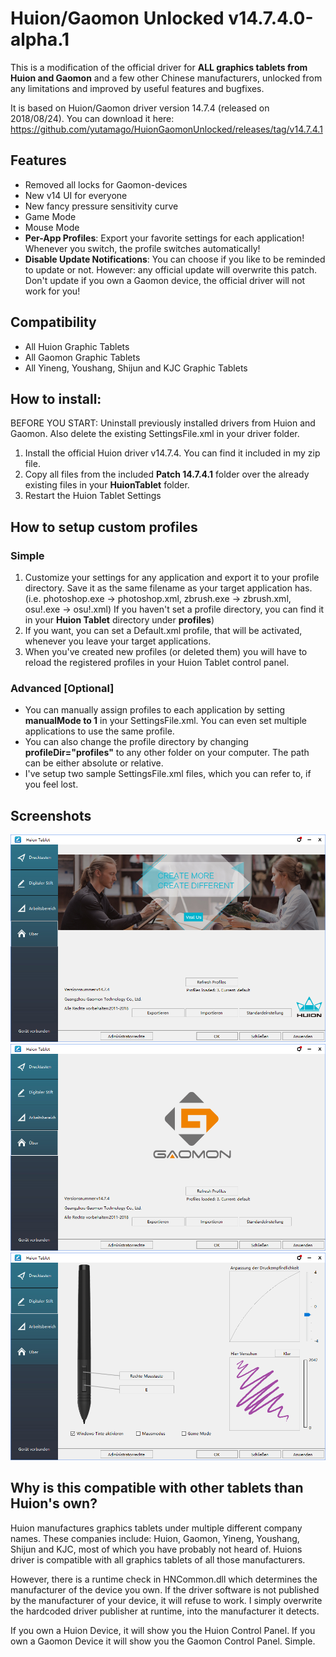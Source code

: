 # Huion/Gaomon Unlocked v14.7.4.0-alpha.1

This is a modification of the official driver for **ALL graphics tablets from Huion and Gaomon** and a few other Chinese manufacturers, unlocked from any limitations and improved by useful features and bugfixes.

It is based on Huion/Gaomon driver version 14.7.4 (released on 2018/08/24).
You can download it here: https://github.com/yutamago/HuionGaomonUnlocked/releases/tag/v14.7.4.1

## Features
- Removed all locks for Gaomon-devices
- New v14 UI for everyone
- New fancy pressure sensitivity curve
- Game Mode
- Mouse Mode
- **Per-App Profiles**: Export your favorite settings for each application! Whenever you switch, the profile switches automatically!
- **Disable Update Notifications**: You can choose if you like to be reminded to update or not. However: any official update will overwrite this patch. Don't update if you own a Gaomon device, the official driver will not work for you!

## Compatibility
- All Huion Graphic Tablets
- All Gaomon Graphic Tablets
- All Yineng, Youshang, Shijun and KJC Graphic Tablets

## How to install:

BEFORE YOU START: Uninstall previously installed drivers from Huion and Gaomon. Also delete the existing SettingsFile.xml in your driver folder.

1. Install the official Huion driver v14.7.4. You can find it included in my zip file.
2. Copy all files from the included **Patch 14.7.4.1** folder over the already existing files in your **HuionTablet** folder.
3. Restart the Huion Tablet Settings

## How to setup custom profiles
### Simple
1. Customize your settings for any application and export it to your profile directory. Save it as the same filename as your target application has. (i.e. photoshop.exe -> photoshop.xml, zbrush.exe -> zbrush.xml, osu!.exe -> osu!.xml)
If you haven't set a profile directory, you can find it in your **Huion Tablet** directory under **profiles**)
2. If you want, you can set a Default.xml profile, that will be activated, whenever you leave your target applications.
3. When you've created new profiles (or deleted them) you will have to reload the registered profiles in your Huion Tablet control panel.

### Advanced [Optional]
- You can manually assign profiles to each application by setting **manualMode to 1** in your SettingsFile.xml. You can even set multiple applications to use the same profile.
- You can also change the profile directory by changing **profileDir="profiles"** to any other folder on your computer. The path can be either absolute or relative.
- I've setup two sample SettingsFile.xml files, which you can refer to, if you feel lost.

## Screenshots
<img src="https://github.com/yutamago/HuionGaomonUnlocked/raw/master/about.png" alt="" width="600" />
<img src="https://github.com/yutamago/HuionGaomonUnlocked/raw/master/about_gaomon.png" alt="" width="600" />
<img src="https://github.com/yutamago/HuionGaomonUnlocked/raw/master/pen-settings.png" alt="" width="600" />

## Why is this compatible with other tablets than Huion's own?
Huion manufactures graphics tablets under multiple different company names. These companies include: Huion, Gaomon, Yineng, Youshang, Shijun and KJC, most of which you have probably not heard of.
Huions driver is compatible with all graphics tablets of all those manufacturers.

However, there is a runtime check in HNCommon.dll which determines the manufacturer of the device you own. If the driver software is not published by the manufacturer of your device, it will refuse to work. I simply overwrite the hardcoded driver publisher at runtime, into the manufacturer it detects.

If you own a Huion Device, it will show you the Huion Control Panel. If you own a Gaomon Device it will show you the Gaomon Control Panel. Simple.
